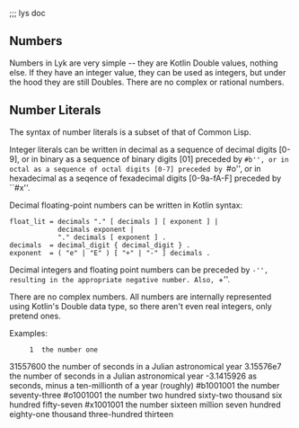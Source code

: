 ;;; lys doc

Numbers
-------

Numbers in Lyk are very simple -- they are Kotlin Double values,
nothing else. If they have an integer value, they can be used as
integers, but under the hood they are still Doubles. There are no
complex or rational numbers.

Number Literals
---------------

The syntax of number literals is a subset of that of Common Lisp.

Integer literals can be written in decimal as a sequence of decimal
digits [0-9], or in binary as a sequence of binary digits [01]
preceded by ``#b'', or in octal as a sequence of octal digits [0-7]
preceded by ``#o'', or in hexadecimal as a seqence of fexadecimal
digits [0-9a-fA-F] preceded by ``#x''.

Decimal floating-point numbers can be written in Kotlin syntax:

    float_lit = decimals "." [ decimals ] [ exponent ] |
                decimals exponent |
                "." decimals [ exponent ] .
    decimals  = decimal_digit { decimal_digit } .
    exponent  = ( "e" | "E" ) [ "+" | "-" ] decimals .


Decimal integers and floating point numbers can be preceded by
``-'', resulting in the appropriate negative number. Also, ``+''.

There are no complex numbers. All numbers are internally represented
using Kotlin's Double data type, so there aren't even real integers,
only pretend ones.

Examples:

         1  the number one
  31557600  the number of seconds in a Julian astronomical year
 3.15576e7  the number of seconds in a Julian astronomical year
-3.1415926  as seconds, minus a ten-millionth of a year (roughly)
 #b1001001  the number seventy-three
 #o1001001  the number two hundred sixty-two thousand six hundred
            fifty-seven
 #x1001001  the number sixteen million seven hundred eighty-one
            thousand three-hundred thirteen
